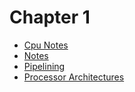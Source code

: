 # Chapter 1

- [Cpu Notes](cpu_notes.html)
- [Notes](notes.html)
- [Pipelining](pipelining.html)
- [Processor Architectures](processor_architectures.html)
